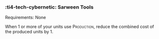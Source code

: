 ### :ti4-tech-cybernetic: **Sarween Tools**

Requirements: None

When 1 or more of your units use <span style="font-variant:small-caps;">Production</span>, reduce the combined cost of the produced units by 1.
